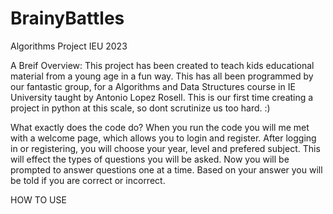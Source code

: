 # BrainyBattles
Algorithms Project IEU 2023

A Breif Overview:
This project has been created to teach kids educational material from a young age in a fun way. This has all been programmed by our fantastic group, for a Algorithms and Data Structures course in IE University taught by Antonio Lopez Rosell. This is our first time creating a project in python at this scale, so dont scrutinize us too hard. :)


What exactly does the code do?
When you run the code you will me met with a welcome page, which allows you to login and register. After logging in or registering, you will choose your year, level and prefered subject. This will effect the types of questions you will be asked. Now you will be prompted to answer questions one at a time. Based on your answer you will be told if you are correct or incorrect.

HOW TO USE 
